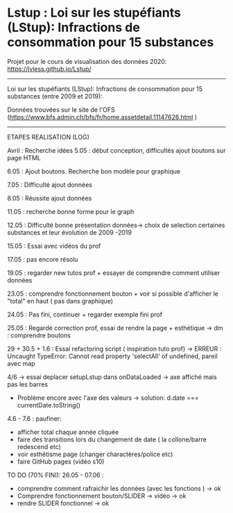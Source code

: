 # Lstup : Loi sur les stupéfiants (LStup): Infractions de consommation pour 15 substances

Projet pour le cours de visualisation des données 2020: https://lvless.github.io/Lstup/

---
Loi sur les stupéfiants (LStup): Infractions de consommation pour 15 substances (entre 2009 et 2019):

Données trouvées sur le site de l'OFS (https://www.bfs.admin.ch/bfs/fr/home.assetdetail.11147626.html )


-----------------------------------------------
ETAPES REALISATION (LOG)

Avril : Recherche idées
5.05 : début conception, difficultés ajout boutons sur page HTML 

6.05 : Ajout boutons. Recherche bon modèle pour graphique

7.05 : Difficulté ajout données

8.05 : Réussite ajout données

11.05 : recherche bonne forme pour le graph

12.05 : Difficulté bonne présentation données-> choix de selection certaines substances et leur évolution  de 2009 -2019

15.05 : Essai avec vidéos du prof

17.05 : pas encore résolu

19.05 : regarder new tutos prof + essayer de comprendre comment utiliser données

23.05 : comprendre fonctionnement bouton + voir si possible d'afficher le "total" en haut ( pas dans graphique)

24.05 : Pas fini, continuer + regarder exemple fini prof

25.05 : Regardé correction prof, essai de rendre la page + esthétique -> dm : comprendre boutons

29 + 30.5 + 1.6 : Essai refactoring script ( inspiration tuto prof) -> ERREUR : Uncaught TypeError: Cannot read property 'selectAll' of undefined, pareil avec map

4/6 -> essai deplacer setupLstup dans onDataLoaded -> axe affiché mais pas les barres
- Problème encore avec l'axe des valeurs -> solution: d.date === currentDate.toString()

4.6 - 7.6 : paufiner:
- afficher total chaque année cliquée 
- faire des transitions lors du changement de date ( la collone/barre redescend etc)
- voir esthétisme page (changer charactères/police etc)
- faire GitHub pages (vidéo s10)


TO DO (70% FINI):
26.05 - 07.06 : 
- comprendre comment rafraichir les données (avec les fonctions ) -> ok
- Comprendre fonctionnement bouton/SLIDER -> vidéo -> ok
- rendre SLIDER fonctionnel -> ok
